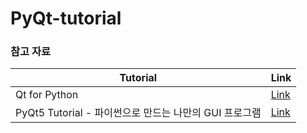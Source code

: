 # PyQt-tutorial
 
### 참고 자료
|Tutorial|Link|
|------|---|
|Qt for Python |[Link](https://doc.qt.io/qtforpython-6/)|
|PyQt5 Tutorial - 파이썬으로 만드는 나만의 GUI 프로그램 |[Link](https://wikidocs.net/21923)|

